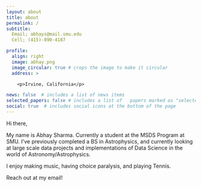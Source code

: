 ```yaml
---
layout: about
title: about
permalink: /
subtitle: 
  Email; abhays@mail.smu.edu   
  Cell; (415)-890-4187‬

profile:
  align: right
  image: abhay.png
  image_circular: true # crops the image to make it circular
  address: >

    <p>Irvine, California</p>

news: false  # includes a list of news items
selected_papers: false # includes a list of   papers marked as "selected={true}"
social: true  # includes social icons at the bottom of the page
---
```


Hi there,

My name is Abhay Sharma. Currently a student at the MSDS Program at SMU. I've previously completed a BS in Astrophysics, and currently looking at large scale data projects and implementations of Data Science in the world of Astronomy/Astrophysics. 

I enjoy making music, having choice paralysis, and playing Tennis. 

Reach out at my email!
